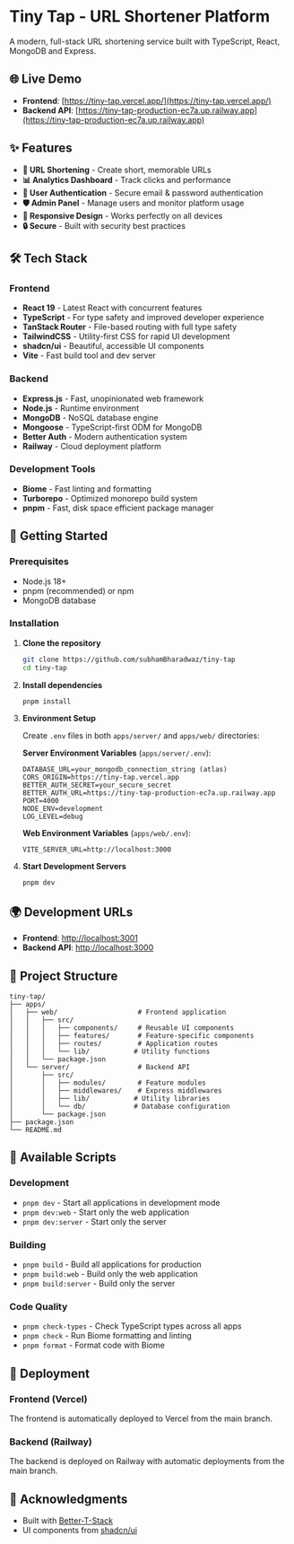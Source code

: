 # Tiny Tap - URL Shortener Platform

A modern, full-stack URL shortening service built with TypeScript, React, MongoDB and Express. 

## 🌐 Live Demo

- **Frontend**: [https://tiny-tap.vercel.app/](https://tiny-tap.vercel.app/)
- **Backend API**: [https://tiny-tap-production-ec7a.up.railway.app](https://tiny-tap-production-ec7a.up.railway.app)

## ✨ Features

- **🔗 URL Shortening** - Create short, memorable URLs
- **📊 Analytics Dashboard** - Track clicks and performance
- **👤 User Authentication** - Secure email & password authentication
- **🛡️ Admin Panel** - Manage users and monitor platform usage
- **📱 Responsive Design** - Works perfectly on all devices
- **🔒 Secure** - Built with security best practices

## 🛠️ Tech Stack

### Frontend
- **React 19** - Latest React with concurrent features
- **TypeScript** - For type safety and improved developer experience
- **TanStack Router** - File-based routing with full type safety
- **TailwindCSS** - Utility-first CSS for rapid UI development
- **shadcn/ui** - Beautiful, accessible UI components
- **Vite** - Fast build tool and dev server

### Backend
- **Express.js** - Fast, unopinionated web framework
- **Node.js** - Runtime environment
- **MongoDB** - NoSQL database engine
- **Mongoose** - TypeScript-first ODM for MongoDB
- **Better Auth** - Modern authentication system
- **Railway** - Cloud deployment platform

### Development Tools
- **Biome** - Fast linting and formatting
- **Turborepo** - Optimized monorepo build system
- **pnpm** - Fast, disk space efficient package manager

## 🚀 Getting Started

### Prerequisites
- Node.js 18+ 
- pnpm (recommended) or npm
- MongoDB database

### Installation

1. **Clone the repository**
   ```bash
   git clone https://github.com/subhamBharadwaz/tiny-tap
   cd tiny-tap
   ```

2. **Install dependencies**
   ```bash
   pnpm install
   ```

3. **Environment Setup**
   
   Create `.env` files in both `apps/server/` and `apps/web/` directories:
   
   **Server Environment Variables** (`apps/server/.env`):
   ```env
   DATABASE_URL=your_mongodb_connection_string (atlas)
   CORS_ORIGIN=https://tiny-tap.vercel.app
   BETTER_AUTH_SECRET=your_secure_secret
   BETTER_AUTH_URL=https://tiny-tap-production-ec7a.up.railway.app
   PORT=4000
   NODE_ENV=development
   LOG_LEVEL=debug
   ```
   **Web Environment Variables** (`apps/web/.env`):
   ```env
   VITE_SERVER_URL=http://localhost:3000
   ```

5. **Start Development Servers**
   ```bash
   pnpm dev
   ```

## 🌍 Development URLs

- **Frontend**: [http://localhost:3001](http://localhost:3001)
- **Backend API**: [http://localhost:3000](http://localhost:3000)

## 📁 Project Structure

```
tiny-tap/
├── apps/
│   ├── web/                    # Frontend application
│   │   ├── src/
│   │   │   ├── components/     # Reusable UI components
│   │   │   ├── features/       # Feature-specific components
│   │   │   ├── routes/         # Application routes
│   │   │   └── lib/           # Utility functions
│   │   └── package.json
│   └── server/                 # Backend API
│       ├── src/
│       │   ├── modules/        # Feature modules
│       │   ├── middlewares/    # Express middlewares
│       │   ├── lib/           # Utility libraries
│       │   └── db/            # Database configuration
│       └── package.json
├── package.json
└── README.md
```

## 📜 Available Scripts

### Development
- `pnpm dev` - Start all applications in development mode
- `pnpm dev:web` - Start only the web application
- `pnpm dev:server` - Start only the server

### Building
- `pnpm build` - Build all applications for production
- `pnpm build:web` - Build only the web application
- `pnpm build:server` - Build only the server


### Code Quality
- `pnpm check-types` - Check TypeScript types across all apps
- `pnpm check` - Run Biome formatting and linting
- `pnpm format` - Format code with Biome

## 🚀 Deployment

### Frontend (Vercel)
The frontend is automatically deployed to Vercel from the main branch.

### Backend (Railway)
The backend is deployed on Railway with automatic deployments from the main branch.


## 🙏 Acknowledgments

- Built with [Better-T-Stack](https://github.com/AmanVarshney01/create-better-t-stack)
- UI components from [shadcn/ui](https://ui.shadcn.com/)